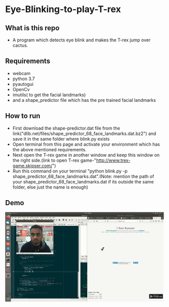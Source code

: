 # Eye-Blinking-to-play-T-rex
## What is this repo
- A program which detects eye blink and makes the T-rex jump over cactus.
## Requirements
- webcam
- python 3.7
- pyautogui
- OpenCv
- imutils( to get the facial landmarks)
- and a shape_predictor file which has the pre trained facial landmarks
## How to run
- First download the shape-predictor.dat file from the link("dlib.net/files/shape_predictor_68_face_landmarks.dat.bz2") and save it in the same folder where blink.py exists
- Open terminal from this page and activate your environment which has the above mentioned requirements.
- Next open the T-rex game in another window and keep this window on the right side.(link to open T-rex game-"http://www.trex-game.skipser.com/")
- Run this command on your terminal "python blink.py -p shape_predictor_68_face_landmarks.dat".(Note: mention the path of your shape_predictor_68_face_landmarks.dat if its outside the same folder, else just the name is enough)
## Demo
!["DEMO"](demo/demo.gif)
